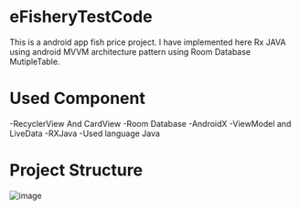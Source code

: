 # eFisheryTestCode
This is a android app fish price project. I have implemented here Rx JAVA using android MVVM architecture pattern using Room Database MutipleTable.

# Used Component
-RecyclerView And CardView
-Room Database
-AndroidX
-ViewModel and LiveData
-RXJava
-Used language Java

# Project Structure
![image](https://user-images.githubusercontent.com/43629664/157084045-3f6c2f13-5a42-45d8-ba0e-6cf9ffe2e0e2.png)

